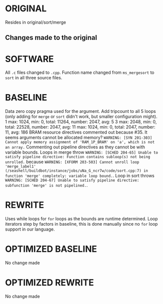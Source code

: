 # ORIGINAL
Resides in original/sort/merge

## Changes made to the original

# SOFTWARE
All `.c` files changed to `.cpp`.
Function name changed from `ms_mergesort` to `sort` in all three source files.

# BASELINE
Data zero copy pragma used for the argument.
Add tripcount to all 5 loops (only adding for `merge` or `sort` didn't work, but smaller configuration might).
1 max: 1024, min: 0, total: 11264, number: 2047, avg: 5
3 max: 2048, min: 0, total: 22528, number: 2047, avg: 11
max: 1024, min: 0, total: 2047, number: 11, avg: 186 
BRAM resource directives commented out because #35. It seems arguments cannot be allocated memory? `WARNING: [SYN 201-303] Cannot apply memory assignment of 'RAM_1P_BRAM' on 'a', which is not an array.`
Commenting out pipeline directives as they cannot be with variable bounds.
Loops in merge throw `WARNING: [SCHED 204-65] Unable to satisfy pipeline directive: Function contains subloop(s) not being unrolled.` because `WARNING: [XFORM 203-503] Cannot unroll loop 'merge_label1' (/seashell/buildbot/instance/jobs/uNa_G_ncr7w/code/sort.cpp:7) in function 'merge' completely: variable loop bound.`. 
Loop in sort throws `WARNING: [SCHED 204-67] Unable to satisfy pipeline directive: subfunction 'merge' is not pipelined.`. 

# REWRITE
Uses while loops for `for` loops as the bounds are runtime determined. Loop iterators step by factors in baseline, this is done manually since no `for` loop support in our language.

# OPTIMIZED BASELINE
No change made

# OPTIMIZED REWRITE
No change made
